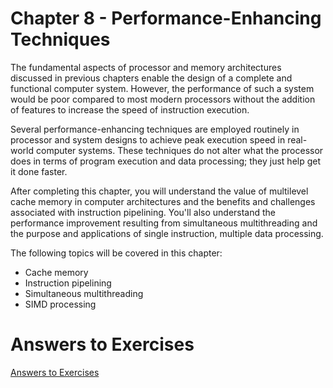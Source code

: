 # Chapter 8 - Performance-Enhancing Techniques

The fundamental aspects of processor and memory architectures discussed in previous
chapters enable the design of a complete and functional computer system. However,
the performance of such a system would be poor compared to most modern processors
without the addition of features to increase the speed of instruction execution.

Several performance-enhancing techniques are employed routinely in processor and
system designs to achieve peak execution speed in real-world computer systems. These
techniques do not alter what the processor does in terms of program execution and data
processing; they just help get it done faster.

After completing this chapter, you will understand the value of multilevel cache memory
in computer architectures and the benefits and challenges associated with instruction
pipelining. You'll also understand the performance improvement resulting from
simultaneous multithreading and the purpose and applications of single instruction,
multiple data processing.

The following topics will be covered in this chapter:
* Cache memory
* Instruction pipelining
* Simultaneous multithreading
* SIMD processing

# Answers to Exercises
[Answers to Exercises](Answers%20to%20Exercises/)